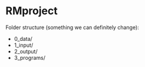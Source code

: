 # RMproject

Folder structure (something we can definitely change):
- 0_data/
- 1_input/
- 2_output/
- 3_programs/
